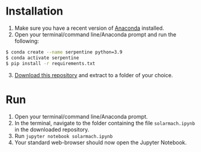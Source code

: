 # Installation 
1. Make sure you have a recent version of [Anaconda](https://www.anaconda.com/products/distribution) installed.
2. Open your terminal/command line/Anaconda prompt and run the following:

``` bash
$ conda create --name serpentine python=3.9
$ conda activate serpentine
$ pip install -r requirements.txt
```
3. [Download this repository](https://github.com/serpentine-h2020/serpentine/archive/refs/heads/main.zip) and extract to a folder of your choice.


# Run 
1. Open your terminal/command line/Anaconda prompt.
2. In the terminal, navigate to the folder containing the file `solarmach.ipynb` in the downloaded repository.
3. Run `jupyter notebook solarmach.ipynb`
4. Your standard web-browser should now open the Jupyter Notebook.
